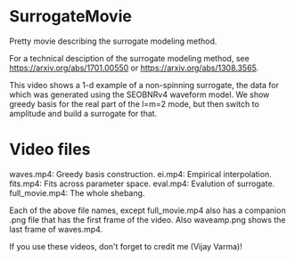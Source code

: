 # SurrogateMovie
Pretty movie describing the surrogate modeling method.

For a technical desciption of the surrogate modeling method, see https://arxiv.org/abs/1701.00550 or https://arxiv.org/abs/1308.3565.

This video shows a 1-d example of a non-spinning surrogate, the data for which was generated using the SEOBNRv4 waveform model. We show greedy basis for the real part of the l=m=2 mode, but then switch to amplitude and build a surrogate for that.

# Video files
waves.mp4: Greedy basis construction.
ei.mp4: Empirical interpolation.
fits.mp4: Fits across parameter space.
eval.mp4: Evalution of surrogate.
full_movie.mp4: The whole shebang.

Each of the above file names, except full_movie.mp4 also has a companion .png file that has the first frame of the video.
Also waveamp.png shows the last frame of waves.mp4.

If you use these videos, don't forget to credit me (Vijay Varma)!
